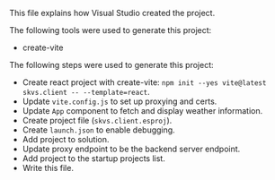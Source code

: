 This file explains how Visual Studio created the project.

The following tools were used to generate this project:
- create-vite

The following steps were used to generate this project:
- Create react project with create-vite: `npm init --yes vite@latest skvs.client -- --template=react`.
- Update `vite.config.js` to set up proxying and certs.
- Update `App` component to fetch and display weather information.
- Create project file (`skvs.client.esproj`).
- Create `launch.json` to enable debugging.
- Add project to solution.
- Update proxy endpoint to be the backend server endpoint.
- Add project to the startup projects list.
- Write this file.
